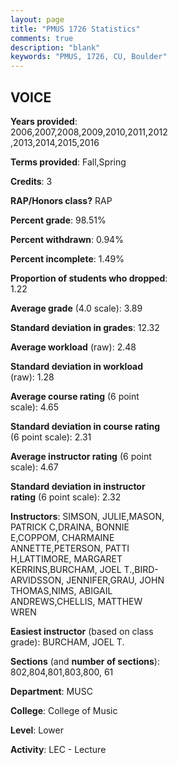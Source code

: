 ```yaml
---
layout: page
title: "PMUS 1726 Statistics"
comments: true
description: "blank"
keywords: "PMUS, 1726, CU, Boulder"
--- 
```

<head>
<script src="https://ajax.googleapis.com/ajax/libs/jquery/2.1.3/jquery.min.js"></script>
<script src="https://dl.dropboxusercontent.com/s/pc42nxpaw1ea4o9/highcharts.js?dl=0"></script>
<!-- <script src="../assets/js/highcharts.js"></script> -->
<style type="text/css">@font-face {
	font-family: "Bebas Neue";
	src: url(https://www.filehosting.org/file/details/544349/BebasNeue%20Regular.otf) format("opentype");
	}
	h1.Bebas { 
		font-family: "Bebas Neue", Verdana, Tahoma;
	}
</style>
</head>
<body>
	<div id="container" style="float: right; width: 45%; height: 88%; margin-left: 2.5%; margin-right: 2.5%;"></div>
	<script language="JavaScript">
		$(document).ready(function() {
		var chart = {type: 'column'};
		var title = {text: 'Grade Distribution'};
		var xAxis = {categories: ['A','B','C','D','F'],crosshair: true};
		var yAxis = {min: 0,title: {text: 'Percentage'}};
		var tooltip = {headerFormat: '<center><b><span style="font-size:20px">{point.key}</span></b></center>',
		               pointFormat: '<td style="padding:0"><b>{point.y:.1f}%</b></td>',
		               footerFormat: '</table>',shared: true,useHTML: true};
		var plotOptions = {column: {pointPadding: 0.0,borderWidth: 0}};  
		var credits = {enabled: false};var series= [{name: 'Percent',data: [94.18,5.18,0.51,0.0,0.13,]}];
		var json = {};
		json.chart = chart;
		json.title = title;
		json.tooltip = tooltip;
		json.xAxis = xAxis;
		json.yAxis = yAxis;  
		json.series = series;
		json.plotOptions = plotOptions;  
		json.credits = credits;
		$('#container').highcharts(json);
	});
	</script>
</body>
			   
## VOICE

**Years provided**: 2006,2007,2008,2009,2010,2011,2012,2013,2014,2015,2016

**Terms provided**: Fall,Spring

**Credits**: 3

**RAP/Honors class?** RAP

**Percent grade**: 98.51%

**Percent withdrawn**: 0.94%

**Percent incomplete**: 1.49%

**Proportion of students who dropped**: 1.22

**Average grade** (4.0 scale): 3.89

**Standard deviation in grades**: 12.32

**Average workload** (raw): 2.48

**Standard deviation in workload** (raw): 1.28

**Average course rating** (6 point scale): 4.65

**Standard deviation in course rating** (6 point scale): 2.31

**Average instructor rating** (6 point scale): 4.67

**Standard deviation in instructor rating** (6 point scale): 2.32

**Instructors**: SIMSON, JULIE,MASON, PATRICK C,DRAINA, BONNIE E,COPPOM, CHARMAINE ANNETTE,PETERSON, PATTI H,LATTIMORE, MARGARET KERRINS,BURCHAM, JOEL T.,BIRD-ARVIDSSON, JENNIFER,GRAU, JOHN THOMAS,NIMS, ABIGAIL ANDREWS,CHELLIS, MATTHEW WREN

**Easiest instructor** (based on class grade): BURCHAM, JOEL T.

**Sections** (and **number of sections**): 802,804,801,803,800, 61

**Department**: MUSC

**College**: College of Music

**Level**: Lower

**Activity**: LEC - Lecture